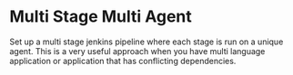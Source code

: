 # Multi Stage Multi Agent
Set up a multi stage jenkins pipeline where each stage is run on a unique agent. This is a very useful approach when you have multi language application or application that has conflicting dependencies.
